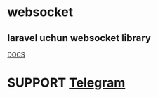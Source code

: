 # websocket
## laravel uchun websocket library
[DOCS](https://docs.jscorp.uz/jscorptech-websocket)
# SUPPORT [Telegram](https://t.me/JscorpTech_support)